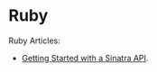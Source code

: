 # Ruby

Ruby Articles:

* [Getting Started with a Sinatra API](/articles/getting-started-sinatra-api/ "Getting Started with a Sinatra API ").
